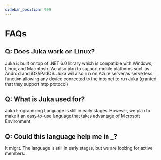 ```yaml
---
sidebar_position: 999
---
```


# FAQs



## Q: Does Juka work on Linux?

Juka is built on top of .NET 6.0 library which is compatible with Windows, Linux, and Macintosh.
We also plan to support mobile platforms such as Android and iOS/iPadOS.
Juka will also run on Azure server as serverless function allowing any device connected to the internet
to run Juka (granted that they support http protocol)

## Q: What is Juka used for?

Juka Programming Language is still in early stages. However, we plan to make it an easy-to-use language
that takes advantage of Microsoft Environment.

## Q: Could this language help me in _?

It might. The language is still in early stages, but we are looking for active members.

